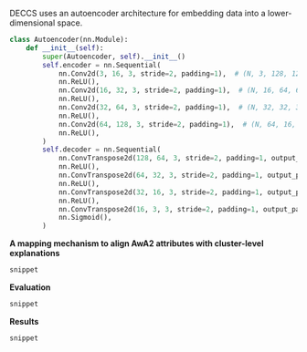 DECCS uses an autoencoder architecture for embedding data into a lower-dimensional space.

```python
class Autoencoder(nn.Module):
    def __init__(self):
        super(Autoencoder, self).__init__()
        self.encoder = nn.Sequential(
            nn.Conv2d(3, 16, 3, stride=2, padding=1),  # (N, 3, 128, 128) -> (N, 16, 64, 64)
            nn.ReLU(),
            nn.Conv2d(16, 32, 3, stride=2, padding=1),  # (N, 16, 64, 64) -> (N, 32, 32, 32)
            nn.ReLU(),
            nn.Conv2d(32, 64, 3, stride=2, padding=1),  # (N, 32, 32, 32) -> (N, 64, 16, 16)
            nn.ReLU(),
            nn.Conv2d(64, 128, 3, stride=2, padding=1),  # (N, 64, 16, 16) -> (N, 128, 8, 8)
            nn.ReLU(),
        )
        self.decoder = nn.Sequential(
            nn.ConvTranspose2d(128, 64, 3, stride=2, padding=1, output_padding=1),  # (N, 128, 8, 8) -> (N, 64, 16, 16)
            nn.ReLU(),
            nn.ConvTranspose2d(64, 32, 3, stride=2, padding=1, output_padding=1),  # (N, 64, 16, 16) -> (N, 32, 32, 32)
            nn.ReLU(),
            nn.ConvTranspose2d(32, 16, 3, stride=2, padding=1, output_padding=1),  # (N, 32, 32, 32) -> (N, 16, 64, 64)
            nn.ReLU(),
            nn.ConvTranspose2d(16, 3, 3, stride=2, padding=1, output_padding=1),  # (N, 16, 64, 64) -> (N, 3, 128, 128)
            nn.Sigmoid(),
        )
```

**A mapping mechanism to align AwA2 attributes with cluster-level explanations**

```python
snippet
```

**Evaluation**

```python
snippet
```

**Results**

```python
snippet
```
